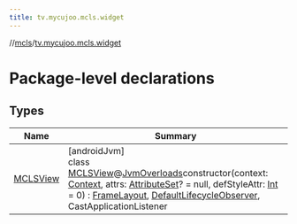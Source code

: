 ```yaml
---
title: tv.mycujoo.mcls.widget
---
```

//[mcls](../../index.html)/[tv.mycujoo.mcls.widget](index.html)



# Package-level declarations



## Types


| Name | Summary |
|---|---|
| [MCLSView](-m-c-l-s-view/index.html) | [androidJvm]<br>class [MCLSView](-m-c-l-s-view/index.html)@[JvmOverloads](https://kotlinlang.org/api/latest/jvm/stdlib/kotlin.jvm/-jvm-overloads/index.html)constructor(context: [Context](https://developer.android.com/reference/kotlin/android/content/Context.html), attrs: [AttributeSet](https://developer.android.com/reference/kotlin/android/util/AttributeSet.html)? = null, defStyleAttr: [Int](https://kotlinlang.org/api/latest/jvm/stdlib/kotlin/-int/index.html) = 0) : [FrameLayout](https://developer.android.com/reference/kotlin/android/widget/FrameLayout.html), [DefaultLifecycleObserver](https://developer.android.com/reference/kotlin/androidx/lifecycle/DefaultLifecycleObserver.html), CastApplicationListener |


